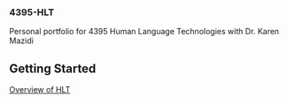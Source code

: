 ### 4395-HLT
Personal portfolio for 4395 Human Language Technologies with Dr. Karen Mazidi

## Getting Started

[Overview of HLT](https://github.com/AustinGirouard/4395-HLT/blob/main/Overview_of_NLP.pdf)
